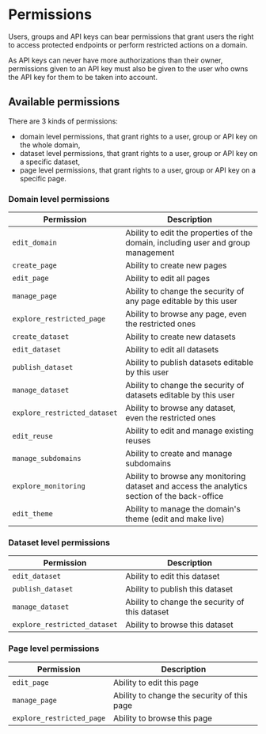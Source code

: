 # Permissions

Users, groups and API keys can bear permissions that grant users the right to access protected endpoints or perform restricted actions on a domain.

As API keys can never have more authorizations than their owner, permissions given to an API key must also be given to the user who owns the API key for them to be taken into account.

## Available permissions

There are 3 kinds of permissions:

- domain level permissions, that grant rights to a user, group or API key on the whole domain,
- dataset level permissions, that grant rights to a user, group or API key on a specific dataset,
- page level permissions, that grant rights to a user, group or API key on a specific page.

### Domain level permissions

Permission    | Description
------------- | -----------
`edit_domain`                | Ability to edit the properties of the domain, including user and group management
`create_page`                | Ability to create new pages
`edit_page`                  | Ability to edit all pages
`manage_page`                | Ability to change the security of any page editable by this user
`explore_restricted_page`    | Ability to browse any page, even the restricted ones
`create_dataset`             | Ability to create new datasets
`edit_dataset`               | Ability to edit all datasets
`publish_dataset`            | Ability to publish datasets editable by this user
`manage_dataset`             | Ability to change the security of datasets editable by this user
`explore_restricted_dataset` | Ability to browse any dataset, even the restricted ones
`edit_reuse`                 | Ability to edit and manage existing reuses
`manage_subdomains`          | Ability to create and manage subdomains
`explore_monitoring`         | Ability to browse any monitoring dataset and access the analytics section of the back-office
`edit_theme`                 | Ability to manage the domain's theme (edit and make live)

### Dataset level permissions

Permission    | Description
------------- | -----------
`edit_dataset`               | Ability to edit this dataset
`publish_dataset`            | Ability to publish this dataset
`manage_dataset`             | Ability to change the security of this dataset
`explore_restricted_dataset` | Ability to browse this dataset

### Page level permissions

Permission    | Description
------------- | -----------
`edit_page`                  | Ability to edit this page
`manage_page`                | Ability to change the security of this page
`explore_restricted_page`    | Ability to browse this page

